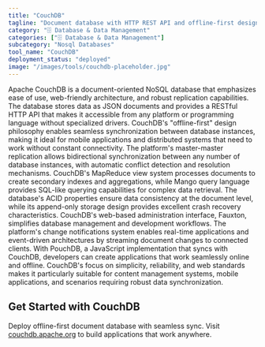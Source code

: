 ```yaml
---
title: "CouchDB"
tagline: "Document database with HTTP REST API and offline-first design"
category: "🗄️ Database & Data Management"
categories: ["🗄️ Database & Data Management"]
subcategory: "Nosql Databases"
tool_name: "CouchDB"
deployment_status: "deployed"
image: "/images/tools/couchdb-placeholder.jpg"
---
```

Apache CouchDB is a document-oriented NoSQL database that emphasizes ease of use, web-friendly architecture, and robust replication capabilities. The database stores data as JSON documents and provides a RESTful HTTP API that makes it accessible from any platform or programming language without specialized drivers. CouchDB's "offline-first" design philosophy enables seamless synchronization between database instances, making it ideal for mobile applications and distributed systems that need to work without constant connectivity. The platform's master-master replication allows bidirectional synchronization between any number of database instances, with automatic conflict detection and resolution mechanisms. CouchDB's MapReduce view system processes documents to create secondary indexes and aggregations, while Mango query language provides SQL-like querying capabilities for complex data retrieval. The database's ACID properties ensure data consistency at the document level, while its append-only storage design provides excellent crash recovery characteristics. CouchDB's web-based administration interface, Fauxton, simplifies database management and development workflows. The platform's change notifications system enables real-time applications and event-driven architectures by streaming document changes to connected clients. With PouchDB, a JavaScript implementation that syncs with CouchDB, developers can create applications that work seamlessly online and offline. CouchDB's focus on simplicity, reliability, and web standards makes it particularly suitable for content management systems, mobile applications, and scenarios requiring robust data synchronization.

## Get Started with CouchDB

Deploy offline-first document database with seamless sync. Visit [couchdb.apache.org](https://couchdb.apache.org) to build applications that work anywhere.

